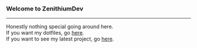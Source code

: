 ### Welcome to ZenithiumDev
---
Honestly nothing special going around here.\
If you want my dotfiles, go [here](www.github.com/ZenithiumDev/dotfilesbackup).\
If you want to see my latest project, go [here](www.gitlab.com/poggerz).
